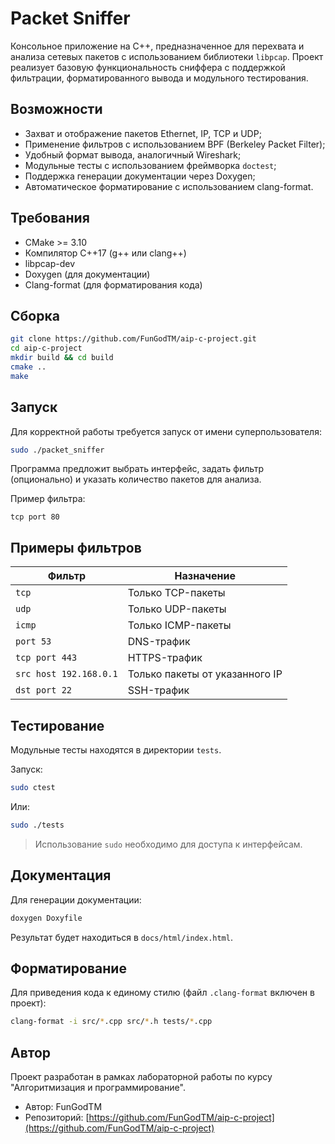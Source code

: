 # Packet Sniffer

Консольное приложение на C++, предназначенное для перехвата и анализа сетевых пакетов с использованием библиотеки `libpcap`. Проект реализует базовую функциональность сниффера с поддержкой фильтрации, форматированного вывода и модульного тестирования.

## Возможности

- Захват и отображение пакетов Ethernet, IP, TCP и UDP;
- Применение фильтров с использованием BPF (Berkeley Packet Filter);
- Удобный формат вывода, аналогичный Wireshark;
- Модульные тесты с использованием фреймворка `doctest`;
- Поддержка генерации документации через Doxygen;
- Автоматическое форматирование с использованием clang-format.

## Требования

- CMake >= 3.10
- Компилятор C++17 (g++ или clang++)
- libpcap-dev
- Doxygen (для документации)
- Clang-format (для форматирования кода)

## Сборка

```bash
git clone https://github.com/FunGodTM/aip-c-project.git
cd aip-c-project
mkdir build && cd build
cmake ..
make
```


## Запуск

Для корректной работы требуется запуск от имени суперпользователя:

```bash
sudo ./packet_sniffer
```

Программа предложит выбрать интерфейс, задать фильтр (опционально) и указать количество пакетов для анализа.

Пример фильтра:

```
tcp port 80
```

## Примеры фильтров

| Фильтр                 | Назначение                     |
| ---------------------- | ------------------------------ |
| `tcp`                  | Только TCP-пакеты              |
| `udp`                  | Только UDP-пакеты              |
| `icmp`                 | Только ICMP-пакеты             |
| `port 53`              | DNS-трафик                     |
| `tcp port 443`         | HTTPS-трафик                   |
| `src host 192.168.0.1` | Только пакеты от указанного IP |
| `dst port 22`          | SSH-трафик                     |

## Тестирование

Модульные тесты находятся в директории `tests`.

Запуск:

```bash
sudo ctest
```

Или:

```bash
sudo ./tests
```

> Использование `sudo` необходимо для доступа к интерфейсам.

## Документация

Для генерации документации:

```bash
doxygen Doxyfile
```

Результат будет находиться в `docs/html/index.html`.

## Форматирование

Для приведения кода к единому стилю (файл `.clang-format` включен в проект):

```bash
clang-format -i src/*.cpp src/*.h tests/*.cpp
```

## Автор

Проект разработан в рамках лабораторной работы по курсу "Алгоритмизация и программирование".

* Автор: FunGodTM
* Репозиторий: [https://github.com/FunGodTM/aip-c-project](https://github.com/FunGodTM/aip-c-project)
